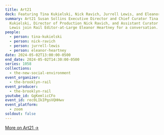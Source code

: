 ```yaml
---
title: Art21
deck: Featuring Tina Kukielski, Nick Ravich, Jurrell Lewis, and Eleanor Heartney
summary: Art21 Susan Sollins Executive Director and Chief Curator Tina
  Kukielski, Director of Production Nick Ravich, and Assistant Curator Jurrell
  Lewis join Rail Editor-at-Large Eleanor Heartney for a conversation.
people:
  - person: tina-kukielski
  - person: nick-ravich
  - person: jurrell-lewis
  - person: eleanor-heartney
date: 2024-05-02T13:00:00-0500
end_date: 2024-05-02T14:30:00-0500
series: 1058
collections:
  - the-new-social-environment
event_organizer:
  - the-brooklyn-rail
event_producer:
  - the-brooklyn-rail
youtube_id: GgKemlicCFo
event_id: rec0LIkIPgsVQHHwv
event_platform:
  - zoom
soldout: false
---
```

[M﻿ore on Art21 →](https://art21.org/)